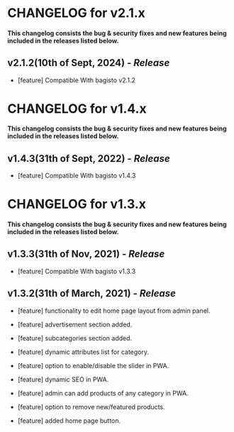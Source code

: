 # CHANGELOG for v2.1.x

#### This changelog consists the bug & security fixes and new features being included in the releases listed below.

## **v2.1.2(10th of Sept, 2024)** - *Release*

* [feature] Compatible With bagisto v2.1.2


# CHANGELOG for v1.4.x

#### This changelog consists the bug & security fixes and new features being included in the releases listed below.

## **v1.4.3(31th of Sept, 2022)** - *Release*

* [feature] Compatible With bagisto v1.4.3


# CHANGELOG for v1.3.x

#### This changelog consists the bug & security fixes and new features being included in the releases listed below.

## **v1.3.3(31th of Nov, 2021)** - *Release*

* [feature] Compatible With bagisto v1.3.3

## **v1.3.2(31th of March, 2021)** - *Release*

* [feature] functionality to edit home page layout from admin panel.

* [feature] advertisement section added.

* [feature] subcategories section added.

* [feature] dynamic attributes list for category.

* [feature] option to enable/disable the slider in PWA.

* [feature] dynamic SEO in PWA.

* [feature] admin can add products of any category in PWA.

* [feature] option to remove new/featured products.

* [feature] added home page button.
